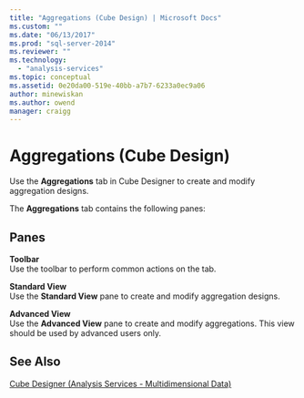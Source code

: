 ```yaml
---
title: "Aggregations (Cube Design) | Microsoft Docs"
ms.custom: ""
ms.date: "06/13/2017"
ms.prod: "sql-server-2014"
ms.reviewer: ""
ms.technology: 
  - "analysis-services"
ms.topic: conceptual
ms.assetid: 0e20da00-519e-40bb-a7b7-6233a0ec9a06
author: minewiskan
ms.author: owend
manager: craigg
---
```

# Aggregations (Cube Design)
  Use the **Aggregations** tab in Cube Designer to create and modify aggregation designs.  
  
 The **Aggregations** tab contains the following panes:  
  
## Panes  
 **Toolbar**  
 Use the toolbar to perform common actions on the tab.  
  
 **Standard View**  
 Use the **Standard View** pane to create and modify aggregation designs.  
  
 **Advanced View**  
 Use the **Advanced View** pane to create and modify aggregations. This view should be used by advanced users only.  
  
## See Also  
 [Cube Designer &#40;Analysis Services - Multidimensional Data&#41;](cube-designer-analysis-services-multidimensional-data.md)  
  
  
